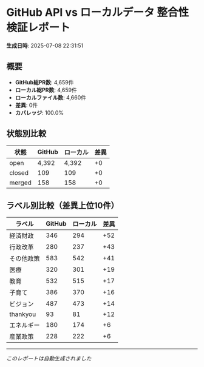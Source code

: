 # GitHub API vs ローカルデータ 整合性検証レポート

**生成日時**: 2025-07-08 22:31:51

## 概要

- **GitHub総PR数**: 4,659件
- **ローカル総PR数**: 4,659件
- **ローカルファイル数**: 4,660件
- **差異**: 0件
- **カバレッジ**: 100.0%

## 状態別比較

| 状態 | GitHub | ローカル | 差異 |
|------|--------|----------|------|
| open | 4,392 | 4,392 | +0 |
| closed | 109 | 109 | +0 |
| merged | 158 | 158 | +0 |

## ラベル別比較（差異上位10件）

| ラベル | GitHub | ローカル | 差異 |
|--------|--------|----------|------|
| 経済財政 | 346 | 294 | +52 |
| 行政改革 | 280 | 237 | +43 |
| その他政策 | 583 | 542 | +41 |
| 医療 | 320 | 301 | +19 |
| 教育 | 532 | 515 | +17 |
| 子育て | 386 | 370 | +16 |
| ビジョン | 487 | 473 | +14 |
| thankyou | 93 | 81 | +12 |
| エネルギー | 180 | 174 | +6 |
| 産業政策 | 228 | 222 | +6 |

---
*このレポートは自動生成されました*
